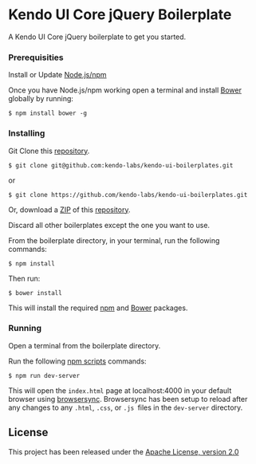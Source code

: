 # Kendo UI Core jQuery Boilerplate

A Kendo UI Core jQuery boilerplate to get you started.

### Prerequisities

Install or Update [Node.js/npm](https://nodejs.org/)

Once you have Node.js/npm working open a terminal and install [Bower](http://bower.io/) globally by running:

```
$ npm install bower -g
```

### Installing

Git Clone this [repository](https://github.com/kendo-labs/kendo-ui-boilerplates).

```
$ git clone git@github.com:kendo-labs/kendo-ui-boilerplates.git
```

or

```
$ git clone https://github.com/kendo-labs/kendo-ui-boilerplates.git
```

Or, download a [ZIP](https://github.com/kendo-labs/kendo-ui-boilerplates/archive/master.zip) of this [repository](https://github.com/kendo-labs/kendo-ui-boilerplates).

Discard all other boilerplates except the one you want to use.

From the boilerplate directory, in your terminal, run the following commands:

```
$ npm install
```

Then run:

```
$ bower install
```

This will install the required [npm](https://www.npmjs.com/) and [Bower](http://bower.io/) packages.

### Running

Open a terminal from the boilerplate directory.

Run the following [npm scripts](https://docs.npmjs.com/misc/scripts) commands:

```
$ npm run dev-server
```

This will open the `index.html` page at localhost:4000 in your default browser using [browsersync](https://www.browsersync.io/). Browsersync has been setup to reload after any changes to any `.html`, `.css`, or `.js `files in the `dev-server` directory.

## License

This project has been released under the [Apache License, version 2.0](http://www.apache.org/licenses/LICENSE-2.0.html)
